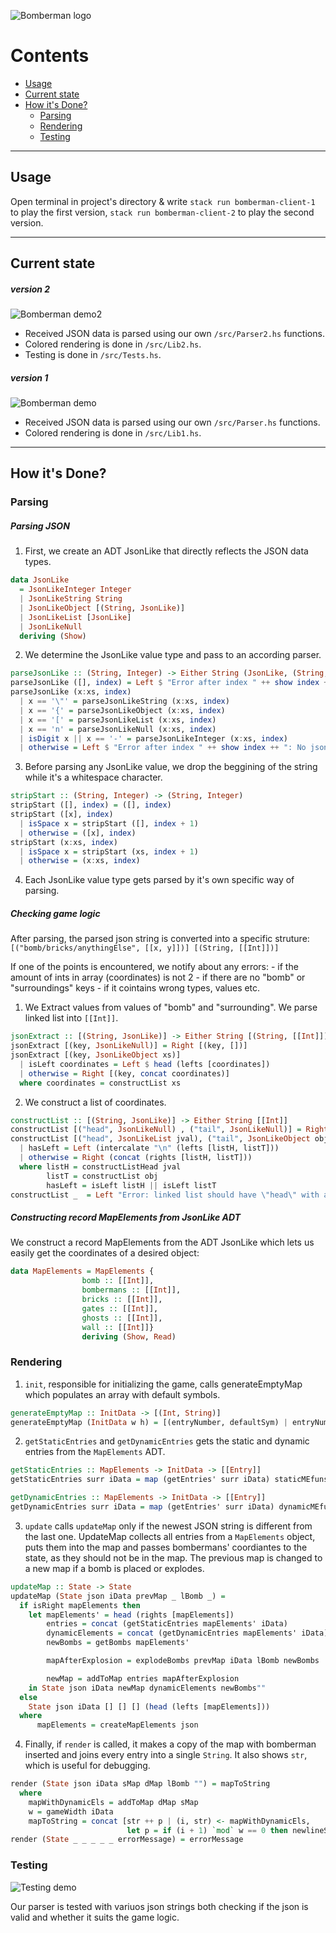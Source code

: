 ![Bomberman logo](logo.png)

Contents
===
- [Usage](#usage)
- [Current state](#current-state)
- [How it's Done?](#how-its-done)
  - [Parsing](#parsing)
  - [Rendering](#rendering)
  - [Testing](#testing)
<hr>


## Usage
Open terminal in project's directory & write
`stack run bomberman-client-1`
to play the first version,
`stack run bomberman-client-2`
to play the second version.
<hr>

## Current state
##### version 2
![Bomberman demo2](preview2.gif)
- Received JSON data is parsed using our own  `/src/Parser2.hs` functions.
- Colored rendering is done in `/src/Lib2.hs`.
- Testing is done in `/src/Tests.hs`.

##### version 1
![Bomberman demo](preview.gif) 
- Received JSON data is parsed using our own  `/src/Parser.hs` functions.
- Colored rendering is done in `/src/Lib1.hs`.
<hr>


## How it's Done?
### Parsing

##### Parsing JSON
1. First, we create an ADT JsonLike that directly reflects the JSON data types.
```haskell
data JsonLike
  = JsonLikeInteger Integer
  | JsonLikeString String
  | JsonLikeObject [(String, JsonLike)]
  | JsonLikeList [JsonLike]
  | JsonLikeNull
  deriving (Show)
```

2. We determine the JsonLike value type and pass to an according parser.
```haskell
parseJsonLike :: (String, Integer) -> Either String (JsonLike, (String, Integer))
parseJsonLike ([], index) = Left $ "Error after index " ++ show index ++ ": Unexpected end of string"
parseJsonLike (x:xs, index)
  | x == '\"' = parseJsonLikeString (x:xs, index)
  | x == '{' = parseJsonLikeObject (x:xs, index)
  | x == '[' = parseJsonLikeList (x:xs, index)
  | x == 'n' = parseJsonLikeNull (x:xs, index)
  | isDigit x || x == '-' = parseJsonLikeInteger (x:xs, index)
  | otherwise = Left $ "Error after index " ++ show index ++ ": No json value could be matched"
```

3. Before parsing any JsonLike value, we drop the beggining of the string while it's a whitespace character.
```haskell
stripStart :: (String, Integer) -> (String, Integer)
stripStart ([], index) = ([], index)
stripStart ([x], index)
  | isSpace x = stripStart ([], index + 1)
  | otherwise = ([x], index)
stripStart (x:xs, index)
  | isSpace x = stripStart (xs, index + 1)
  | otherwise = (x:xs, index)
```

4. Each JsonLike value type gets parsed by it's own specific way of parsing.

##### Checking game logic
After parsing, the parsed json string is converted into a specific struture:
`[("bomb/bricks/anythingElse", [[x, y]])] [(String, [[Int]])]`

If one of the points is encountered, we notify about any errors:
    - if the amount of ints in array (coordinates) is not 2
    - if there are no "bomb" or "surroundings" keys
    - if it cointains wrong types, values etc.


1. We Extract values from values of "bomb" and "surrounding". We parse linked list into `[[Int]]`.
```haskell
jsonExtract :: [(String, JsonLike)] -> Either String [(String, [[Int]])]
jsonExtract [(key, JsonLikeNull)] = Right [(key, [])]
jsonExtract [(key, JsonLikeObject xs)]
  | isLeft coordinates = Left $ head (lefts [coordinates])
  | otherwise = Right [(key, concat coordinates)]
  where coordinates = constructList xs
```

2. We construct a list of coordinates.
```haskell
constructList :: [(String, JsonLike)] -> Either String [[Int]]
constructList [("head", JsonLikeNull) , ("tail", JsonLikeNull)] = Right []
constructList [("head", JsonLikeList jval), ("tail", JsonLikeObject obj)]
  | hasLeft = Left (intercalate "\n" (lefts [listH, listT]))
  | otherwise = Right (concat (rights [listH, listT]))
  where listH = constructListHead jval
        listT = constructList obj
        hasLeft = isLeft listH || isLeft listT
constructList _  = Left "Error: linked list should have \"head\" with a list (or null, if empty) as a value, and \"tail\" with an object (or null) as a value."
```

##### Constructing record MapElements from JsonLike ADT
We construct a record MapElements from the ADT JsonLike which lets us easily get the coordinates of a desired object:
```haskell
data MapElements = MapElements {
                bomb :: [[Int]],
                bombermans :: [[Int]],
                bricks :: [[Int]],
                gates :: [[Int]],
                ghosts :: [[Int]],
                wall :: [[Int]]}
                deriving (Show, Read)
```

### Rendering
1. `init`, responsible for initializing the game, calls generateEmptyMap which populates an array with default symbols.
```haskell
generateEmptyMap :: InitData -> [(Int, String)]
generateEmptyMap (InitData w h) = [(entryNumber, defaultSym) | entryNumber <- [0 .. (w * h)]]
```

2. `getStaticEntries` and `getDynamicEntries` gets the static and dynamic entries from the `MapElements` ADT.
```haskell
getStaticEntries :: MapElements -> InitData -> [[Entry]]
getStaticEntries surr iData = map (getEntries' surr iData) staticMEfuns

getDynamicEntries :: MapElements -> InitData -> [[Entry]]
getDynamicEntries surr iData = map (getEntries' surr iData) dynamicMEfuns
``` 

3. `update` calls `updateMap` only if the newest JSON string is different from the last one. UpdateMap collects all entries from a `MapElements` object, puts them into the map and passes bombermans' coordiantes to the state, as they should not be in the map. The previous map is changed to a new map if a bomb is placed or explodes.
```haskell
updateMap :: State -> State
updateMap (State json iData prevMap _ lBomb _) =
  if isRight mapElements then
    let mapElements' = head (rights [mapElements])
        entries = concat (getStaticEntries mapElements' iData)
        dynamicElements = concat (getDynamicEntries mapElements' iData)
        newBombs = getBombs mapElements'

        mapAfterExplosion = explodeBombs prevMap iData lBomb newBombs

        newMap = addToMap entries mapAfterExplosion
    in State json iData newMap dynamicElements newBombs""
  else
    State json iData [] [] [] (head (lefts [mapElements])) 
  where
      mapElements = createMapElements json
```

4. Finally, if `render` is called, it makes a copy of the map with bomberman inserted and joins every entry into a single `String`. It also shows `str`, which is useful for debugging.
```haskell
render (State json iData sMap dMap lBomb "") = mapToString
  where
    mapWithDynamicEls = addToMap dMap sMap
    w = gameWidth iData
    mapToString = concat [str ++ p | (i, str) <- mapWithDynamicEls,
                          let p = if (i + 1) `mod` w == 0 then newlineSym else ""]
render (State _ _ _ _ _ errorMessage) = errorMessage
```

### Testing
![Testing demo](testing.gif)

Our parser is tested with variuos json strings both checking if the json is valid and whether it suits the game logic.